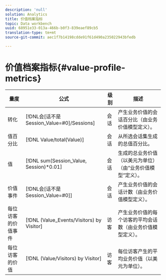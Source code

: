 ```yaml
---
description: 'null'
solution: Analytics
title: 价值档案指标
topic: Data workbench
uuid: 68951e33-013a-466b-b0f3-839eaef89cb5
translation-type: tm+mt
source-git-commit: aec1f7b14198cdde91f61d490a235022943bfedb

---
```



# 价值档案指标{#value-profile-metrics}

| 量度 | 公式 | 级别 | 描述 |
|---|---|---|---|
| 转化 | [!DNL会[话不是Session_Value=#0]/Sessions] | 会话 | 产生业务价值的会话百分比（由业务价值模型定义）。 |
| 值百分比 | [!DNL Value/total(Value)] | 会话 | 从所选会话集生成的总值百分比。 |
| 值 | [!DNL sum(Session_Value, Session)*0.01] | 会话 | 生成的总业务价值（以美元为单位）（由“业务价值模型”定义）。 |
| 价值事件 | [!DNL会[话不是Session_Value=#0]] | 会话 | 产生业务价值的会话计数（由业务价值模型定义）。 |
| 每位访客的价值事件 | [!DNL (Value_Events/Visitors) by Visitor] | 访客 | 产生业务价值的每个访客的平均会话数（由业务价值模型定义）。 |
| 每位访客的价值 | [!DNL (Value/Visitors) by Visitor] | 访客 | 每位访客产生的平均业务价值（以美元为单位）。 |
